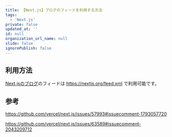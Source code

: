 ```yaml
---
title: 【Next.js】ブログのフィードを利用する方法
tags:
  - 'Next.js'
private: false
updated_at: ''
id: null
organization_url_name: null
slide: false
ignorePublish: false
---
```

## 利用方法

[Next.jsのブログ](https://nextjs.org/blog)のフィードは https://nextjs.org/feed.xml で利用可能です。

## 参考

https://github.com/vercel/next.js/issues/57993#issuecomment-1793057720

https://github.com/vercel/next.js/issues/63589#issuecomment-2043209712
